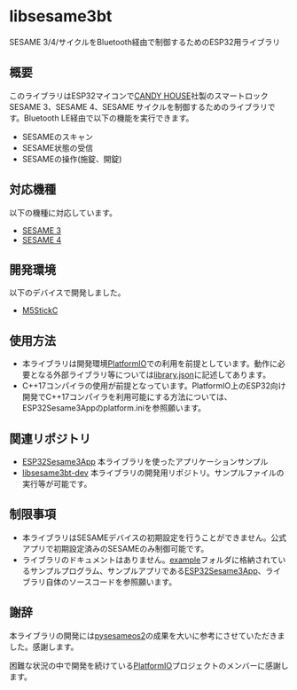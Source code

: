# libsesame3bt
SESAME 3/4/サイクルをBluetooth経由で制御するためのESP32用ライブラリ

## 概要
このライブラリはESP32マイコンで[CANDY HOUSE](https://jp.candyhouse.co/)社製のスマートロックSESAME 3、SESAME 4、SESAME サイクルを制御するためのライブラリです。Bluetooth LE経由で以下の機能を実行できます。

- SESAMEのスキャン
- SESAME状態の受信
- SESAMEの操作(施錠、開錠)

## 対応機種
以下の機種に対応しています。
- [SESAME 3](https://jp.candyhouse.co/products/sesame3)
- [SESAME 4](https://jp.candyhouse.co/products/sesame4)

## 開発環境
以下のデバイスで開発しました。
- [M5StickC](https://www.switch-science.com/catalog/6350/)

## 使用方法
- 本ライブラリは開発環境[PlatformIO](https://platformio.org/)での利用を前提としています。動作に必要となる外部ライブラリ等については[library.json](library.json)に記述してあります。
- C++17コンパイラの使用が前提となっています。PlatformIO上のESP32向け開発でC++17コンパイラを利用可能にする方法については、ESP32Sesame3Appのplatform.iniを参照願います。

## 関連リポジトリ
- [ESP32Sesame3App](https://github.com/homy-newfs8/ESP32Sesame3App)
本ライブラリを使ったアプリケーションサンプル
- [libsesame3bt-dev](https://github.com/homy-newfs8/libsesame3bt-dev)
本ライブラリの開発用リポジトリ。サンプルファイルの実行等が可能です。

## 制限事項
- 本ライブラリはSESAMEデバイスの初期設定を行うことができません。公式アプリで初期設定済みのSESAMEのみ制御可能です。
- ライブラリのドキュメントはありません。[example](example)フォルダに格納されているサンプルプログラム、サンプルアプリである[ESP32Sesame3App](https://github.com/homy-newfs8/ESP32Sesame3App)、ライブラリ自体のソースコードを参照願います。

## 謝辞
本ライブラリの開発には[pysesameos2](https://github.com/mochipon/pysesameos2)の成果を大いに参考にさせていただきました。感謝します。

困難な状況の中で開発を続けている[PlatformIO](https://platformio.org/)プロジェクトのメンバーに感謝します。
